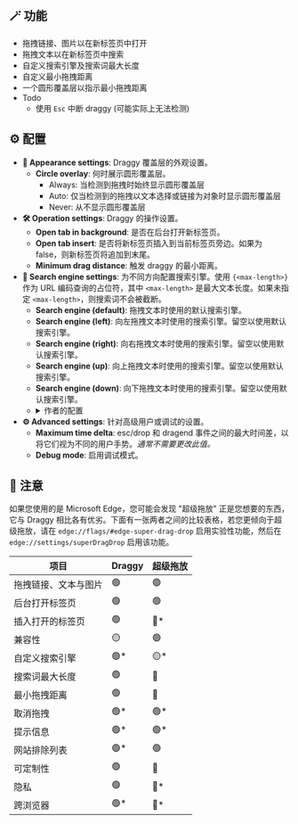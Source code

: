 ## 🪄 功能

- 拖拽链接、图片以在新标签页中打开
- 拖拽文本以在新标签页中搜索
- 自定义搜索引擎及搜索词最大长度
- 自定义最小拖拽距离
- 一个圆形覆盖层以指示最小拖拽距离
- Todo
    - 使用 `Esc` 中断 draggy (可能实际上无法检测)

## ⚙️ 配置

- **🎨 Appearance settings**: Draggy 覆盖层的外观设置。
    - **Circle overlay**: 何时展示圆形覆盖层。
        - Always: 当检测到拖拽时始终显示圆形覆盖层
        - Auto: 仅当检测到的拖拽以文本选择或链接为对象时显示圆形覆盖层
        - Never: 从不显示圆形覆盖层
- **🛠️ Operation settings**: Draggy 的操作设置。
    - **Open tab in background**: 是否在后台打开新标签页。
    - **Open tab insert**: 是否将新标签页插入到当前标签页旁边。如果为 false，则新标签页将追加到末尾。
    - **Minimum drag distance**: 触发 draggy 的最小距离。
- **🔎 Search engine settings**: 为不同方向配置搜索引擎。使用 `{<max-length>}` 作为 URL 编码查询的占位符，其中 `<max-length>` 是最大文本长度。如果未指定 `<max-length>`，则搜索词不会被截断。
    - **Search engine (default)**: 拖拽文本时使用的默认搜索引擎。
    - **Search engine (left)**: 向左拖拽文本时使用的搜索引擎。留空以使用默认搜索引擎。
    - **Search engine (right)**: 向右拖拽文本时使用的搜索引擎。留空以使用默认搜索引擎。
    - **Search engine (up)**: 向上拖拽文本时使用的搜索引擎。留空以使用默认搜索引擎。
    - **Search engine (down)**: 向下拖拽文本时使用的搜索引擎。留空以使用默认搜索引擎。
    - <details><summary>作者的配置</summary>
        <ul>
            <li><strong>Search engine (left)</strong>: <code>https://www.deepl.com/zh/translator#en/zh-hans/{}</code> (DeepL 翻译)</li>
            <li><strong>Search engine (right)</strong>: <code>https://opnxng.com/search?q={50}</code> (OpnXng 搜索)</li>
            <li><strong>Search engine (up)</strong>: <code>https://www.google.com/search?q={50}</code> (Google 搜索)</li>
            <li><strong>Search engine (down)</strong>: <code>https://www.bing.com/search?q={50}</code> (Bing 搜索)</li>
        </ul>
    </details>
- **⚙️ Advanced settings**: 针对高级用户或调试的设置。
    - **Maximum time delta**: esc/drop 和 dragend 事件之间的最大时间差，以将它们视为不同的用户手势。*通常不需要更改此值。*
    - **Debug mode**: 启用调试模式。

## 📃 注意

如果您使用的是 Microsoft Edge，您可能会发现 "超级拖放" 正是您想要的东西，它与 Draggy 相比各有优劣。下面有一张两者之间的比较表格，若您更倾向于超级拖放，请在 `edge://flags/#edge-super-drag-drop` 启用实验性功能，然后在 `edge://settings/superDragDrop` 启用该功能。

| 项目 | Draggy | 超级拖放 |
| --- | --- | --- |
| 拖拽链接、文本与图片 | 🟢 | 🟢 |
| 后台打开标签页 | 🟢 | 🟢 |
| 插入打开的标签页 | 🟢 | <span title="已打开的标签页总是追加到末尾">🔴*</span> |
| 兼容性 | 🟡 | 🟢 |
| 自定义搜索引擎 | <span title="基于拖拽方向允许最多 4 个不同的搜索引擎">🟢*</span> | <span title="仅允许 1 个搜索引擎且限制为 Bing 或默认搜索引擎">🟡*</span> |
| 搜索词最大长度 | 🟢 | 🔴 |
| 最小拖拽距离 | 🟢 | 🔴 |
| 取消拖拽 | <span title="将鼠标移回圈内 (浏览器设计使得 Esc 取消无法实现)">🟢*</span> | <span title="按 Esc 键">🟢*</span> |
| 提示信息 | <span title="圆形覆盖层">🟢*</span> | <span title="顶部 Toast">🟢*</span> |
| 网站排除列表 | <span title="自行在 Tampermonkey 中配置">🟢*</span> | 🟢 |
| 可定制性 | 🟢 | 🔴 |
| 隐私 | 🟢 | <span title="会在搜索时添加跟踪参数">🔴*</span> |
| 跨浏览器 | <span title="预计可以在所有装有篡改猴的现代浏览器中工作">🟢*</span> | <span title="仅限 Edge">🔴*</span> |
